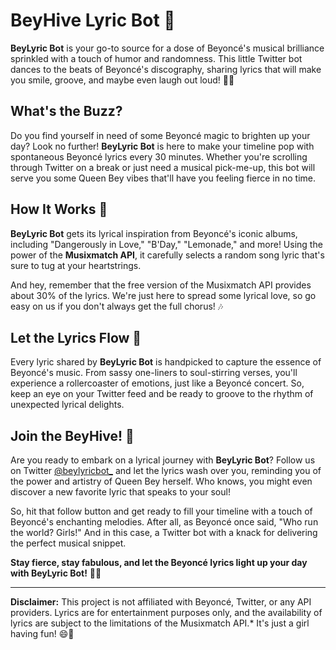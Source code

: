 # BeyHive Lyric Bot 🐝

**BeyLyric Bot** is your go-to source for a dose of Beyoncé's musical brilliance sprinkled with a touch of humor and randomness. This little Twitter bot dances to the beats of Beyoncé's discography, sharing lyrics that will make you smile, groove, and maybe even laugh out loud! 🎤🕺

## What's the Buzz? 

Do you find yourself in need of some Beyoncé magic to brighten up your day? Look no further! **BeyLyric Bot** is here to make your timeline pop with spontaneous Beyoncé lyrics every 30 minutes. Whether you're scrolling through Twitter on a break or just need a musical pick-me-up, this bot will serve you some Queen Bey vibes that'll have you feeling fierce in no time.

## How It Works 🎵

**BeyLyric Bot** gets its lyrical inspiration from Beyoncé's iconic albums, including "Dangerously in Love," "B'Day," "Lemonade," and more! Using the power of the **Musixmatch API**, it carefully selects a random song lyric that's sure to tug at your heartstrings. 

And hey, remember that the free version of the Musixmatch API provides about 30% of the lyrics. We're just here to spread some lyrical love, so go easy on us if you don't always get the full chorus! 🎶

## Let the Lyrics Flow 📜

Every lyric shared by **BeyLyric Bot** is handpicked to capture the essence of Beyoncé's music. From sassy one-liners to soul-stirring verses, you'll experience a rollercoaster of emotions, just like a Beyoncé concert. So, keep an eye on your Twitter feed and be ready to groove to the rhythm of unexpected lyrical delights.

## Join the BeyHive! 🐝

Are you ready to embark on a lyrical journey with **BeyLyric Bot**? Follow us on Twitter [@beylyricbot_](https://twitter.com/beyonceIyrics) and let the lyrics wash over you, reminding you of the power and artistry of Queen Bey herself. Who knows, you might even discover a new favorite lyric that speaks to your soul!

So, hit that follow button and get ready to fill your timeline with a touch of Beyoncé's enchanting melodies. After all, as Beyoncé once said, "Who run the world? Girls!" And in this case, a Twitter bot with a knack for delivering the perfect musical snippet.

**Stay fierce, stay fabulous, and let the Beyoncé lyrics light up your day with BeyLyric Bot!** 🌟🎤

---
**Disclaimer:** This project is not affiliated with Beyoncé, Twitter, or any API providers. Lyrics are for entertainment purposes only, and the availability of lyrics are subject to the limitations of the Musixmatch API.* It's just a girl having fun! 😄🎈
